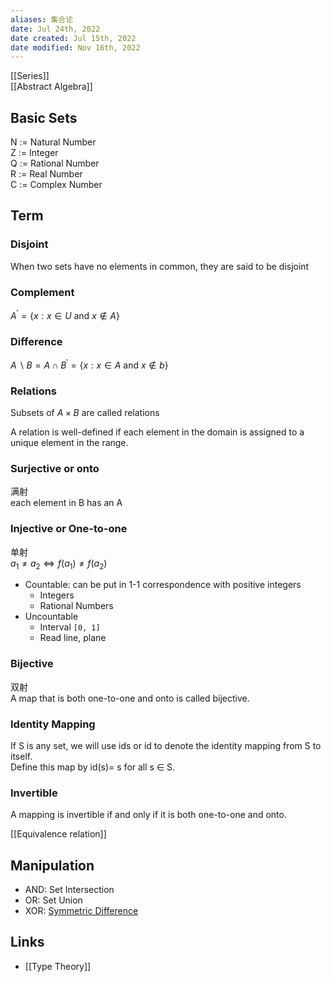 ```yaml
---
aliases: 集合论
date: Jul 24th, 2022
date created: Jul 15th, 2022
date modified: Nov 16th, 2022
---
```

[[Series]]  
[[Abstract Algebra]]

## Basic Sets
N := Natural Number  
Z := Integer  
Q := Rational Number  
R := Real Number  
C := Complex Number

## Term

### Disjoint
When two sets have no elements in common, they are said to be disjoint

### Complement
$A ^ { \prime } = \{ x : x \in U \text{ and } x \notin A \}$

### Difference
$A \backslash B = A \cap B ^ { \prime } = \{ x : x \in A \text{ and } x \notin b\}$

### Relations
Subsets of $A × B$ are called relations

A relation is well-defined if each element in the domain is assigned to a unique element in the range.

### Surjective or onto
满射  
each element in B has an A

### Injective or One-to-one
单射  
$a_1 \neq a_2 \Leftrightarrow f(a_1) \neq f(a_2)$
- Countable: can be put in 1-1 correspondence with positive integers
	- Integers
	- Rational Numbers
- Uncountable
	- Interval `[0, 1]`
	- Read line, plane

### Bijective
双射  
A map that is both one-to-one and onto is called bijective.

### Identity Mapping
If S is any set, we will use ids or id to denote the identity mapping from S to itself.  
Define this map by id(s)= s for all s $\in$ S.

### Invertible
A mapping is invertible if and only if it is both one-to-one and onto.

[[Equivalence relation]]

## Manipulation
- AND: Set Intersection
- OR: Set Union
- XOR: [Symmetric Difference](https://brilliant.org/wiki/sets-symmetric-difference/)

## Links
- [[Type Theory]]